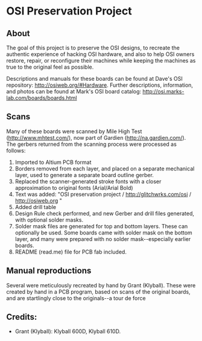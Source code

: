 # OSI Preservation Project

## About

The goal of this project is to preserve the OSI designs, to recreate the authentic experience of hacking OSI hardware,
and also to help OSI owners restore, repair, or reconfigure their machines while keeping the machines as true to the original
feel as possible.

Descriptions and manuals for these boards can be found at Dave's OSI repository: http://osiweb.org/#Hardware.  Further descriptions, information, and photos can be found at Mark's OSI board catalog: http://osi.marks-lab.com/boards/boards.html

## Scans
Many of these boards were scanned by Mile High Test (http://www.mhtest.com/), now part of Gardien (http://na.gardien.com/). The gerbers
returned from the scanning process were processed as follows:
1.	Imported to Altium PCB format
2.	Borders removed from each layer, and placed on a separate mechanical layer, used to generate a separate board outline gerber.
3.	Replaced the scanner-generated stroke fonts with a closer approximation to original fonts (Arial/Arial Bold) 
4.	Text was added: "OSI preservation project / http://glitchwrks.com/osi / http://osiweb.org "
5.	Added drill table
6.	Design Rule check performed, and new Gerber and drill files generated, with optional solder masks.
7.	Solder mask files are generated for top and bottom layers.  These can optionally be used.  Some boards came with solder mask on the bottom 
layer, and many were prepared with no solder mask--especially earlier boards.
8.	README (read.me) file for PCB fab included.

## Manual reproductions
Several
were meticulously recreated by hand by Grant (Klyball).  These were created by hand in a PCB program, based on scans of the original boards,
and are startlingly close to the originals--a tour de force

## Credits:

- Grant (Klyball): Klyball 600D, Klyball 610D.
